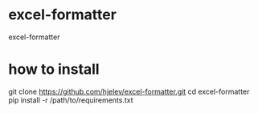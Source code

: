 # excel-formatter
excel-formatter


# how to install

git clone https://github.com/hjelev/excel-formatter.git
cd excel-formatter
pip install -r /path/to/requirements.txt
